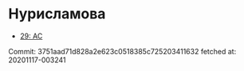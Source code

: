 # Нурисламова
- [29: AC](29.md)

Commit: 3751aad71d828a2e623c0518385c725203411632
 fetched at: 20201117-003241
